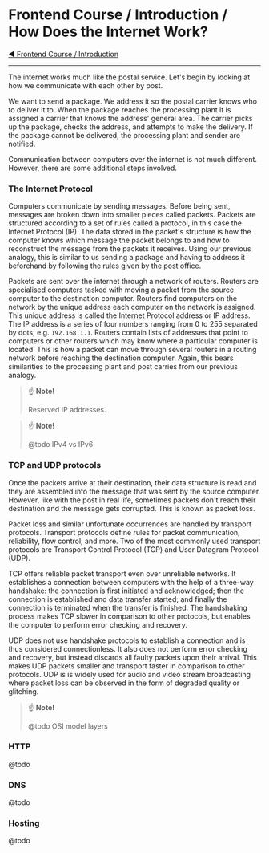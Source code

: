 # Frontend Course / Introduction / How Does the Internet Work?

[:arrow_backward: Frontend Course / Introduction](../)

---

The internet works much like the postal service. Let's begin by looking at how we communicate with each other by post.

We want to send a package. We address it so the postal carrier knows who to deliver it to. When the package reaches the processing plant it is assigned a carrier that knows the address' general area. The carrier picks up the package, checks the address, and attempts to make the delivery. If the package cannot be delivered, the processing plant and sender are notified.

Communication between computers over the internet is not much different. However, there are some additional steps involved.

### The Internet Protocol

Computers communicate by sending messages. Before being sent, messages are broken down into smaller pieces called packets. Packets are structured according to a set of rules called a protocol, in this case the Internet Protocol (IP). The data stored in the packet's structure is how the computer knows which message the packet belongs to and how to reconstruct the message from the packets it receives. Using our previous analogy, this is similar to us sending a package and having to address it beforehand by following the rules given by the post office.

Packets are sent over the internet through a network of routers. Routers are specialised computers tasked with moving a packet from the source computer to the destination computer. Routers find computers on the network by the unique address each computer on the network is assigned. This unique address is called the Internet Protocol address or IP address. The IP address is a series of four numbers ranging from 0 to 255 separated by dots, e.g. `192.168.1.1`. Routers contain lists of addresses that point to computers or other routers which may know where a particular computer is located. This is how a packet can move through several routers in a routing network before reaching the destination computer. Again, this bears similarities to the processing plant and post carries from our previous analogy.

> :point_up: **Note!**
>
> Reserved IP addresses.

> :point_up: **Note!**
>
> @todo IPv4 vs IPv6

### TCP and UDP protocols

Once the packets arrive at their destination, their data structure is read and they are assembled into the message that was sent by the source computer. However, like with the post in real life, sometimes packets don't reach their destination and the message gets corrupted. This is known as packet loss.

Packet loss and similar unfortunate occurrences are handled by transport protocols. Transport protocols define rules for packet communication, reliability, flow control, and more. Two of the most commonly used transport protocols are Transport Control Protocol (TCP) and User Datagram Protocol (UDP).

TCP offers reliable packet transport even over unreliable networks. It establishes a connection between computers with the help of a three-way handshake: the connection is first initiated and acknowledged; then the connection is established and data transfer started; and finally the connection is terminated when the transfer is finished. The handshaking process makes TCP slower in comparison to other protocols, but enables the computer to perform error checking and recovery.

UDP does not use handshake protocols to establish a connection and is thus considered connectionless. It also does not perform error checking and recovery, but instead discards all faulty packets upon their arrival. This makes UDP packets smaller and transport faster in comparison to other protocols. UDP is is widely used for audio and video stream broadcasting where packet loss can be observed in the form of degraded quality or glitching.

> :point_up: **Note!**
>
> @todo OSI model layers

### HTTP

@todo

### DNS

@todo

### Hosting

@todo
